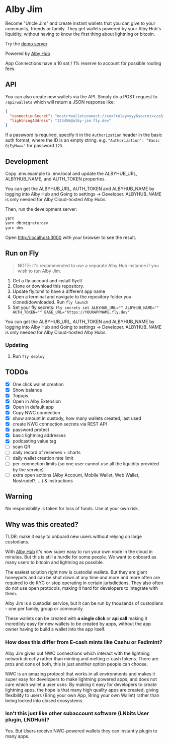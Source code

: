 # Alby Jim

Become "Uncle Jim" and create instant wallets that you can give to your community, friends or family. They get wallets powered by your Alby Hub's liquidity, without having to know the first thing about lightning or bitcoin.

Try the [demo server](https://alby-jim.fly.dev)

Powered by [Alby Hub](https://getalby.com)

App Connections have a 10 sat / 1% reserve to account for possible routing fees.

## API

You can also create new wallets via the API. Simply do a POST request to `/api/wallets` which will return a JSON response like:

```json
{
  "connectionSecret": "nostr+walletconnect://xxx?relay=yyy&secret=zzz&lud16=123456@alby-jim.fly.dev",
  "lightningAddress": "123456@alby-jim.fly.dev"
}
```

If a password is required, specify it in the `Authorization` header in the basic auth format, where the ID is an empty string. e.g. `"Authorization": "Basic OjEyMw=="` for password `123`.

## Development

Copy .env.example to .env.local and update the ALBYHUB_URL, ALBYHUB_NAME, and AUTH_TOKEN properties.

You can get the ALBYHUB_URL, AUTH_TOKEN and ALBYHUB_NAME by logging into Alby Hub and Going to settings -> Developer. ALBYHUB_NAME is only needed for Alby Cloud-hosted Alby Hubs.

Then, run the development server:

```bash
yarn
yarn db:migrate:dev
yarn dev
```

Open [http://localhost:3000](http://localhost:3000) with your browser to see the result.

## Run on Fly

> NOTE: it's recommended to use a separate Alby Hub instance if you wish to run Alby Jim.

1. Get a fly account and install flyctl
2. Clone or download this repository.
3. Update fly.toml to have a different app name
4. Open a terminal and navigate to the repository folder you cloned/downloaded. Run `fly launch`
5. Set your fly secrets: `fly secrets set ALBYHUB_URL="" ALBYHUB_NAME="" AUTH_TOKEN="" BASE_URL="https://YOURAPPNAME.fly.dev"`

You can get the ALBYHUB_URL, AUTH_TOKEN and ALBYHUB_NAME by logging into Alby Hub and Going to settings -> Developer. ALBYHUB_NAME is only needed for Alby Cloud-hosted Alby Hubs.

### Updating

1. Run `fly deploy`

## TODOs

- [x] One click wallet creation
- [x] Show balance
- [x] Topups
- [x] Open in Alby Extension
- [x] Open in default app
- [x] Copy NWC connection
- [x] show amount in custody, how many wallets created, last used
- [x] create NWC connection secrets via REST API
- [x] password protect
- [x] basic lightning addresses
- [x] podcasting value tag
- [ ] scan QR
- [ ] daily record of reserves + charts
- [ ] daily wallet creation rate limit
- [ ] per-connection limits (so one user cannot use all the liquidity provided by the service)
- [ ] extra open actions (Alby Account, Mobile Wallet, Web Wallet, Nostrudel?, ...) & instructions

## Warning

No responsibility is taken for loss of funds. Use at your own risk.

## Why was this created?

TLDR: make it easy to onboard new users without relying on large custodians.

With [Alby Hub](https://getalby.com) it's now super easy to run your own node in the cloud in minutes. But this is still a hurdle for some people. We want to onboard as many users to bitcoin and lightning as possible.

The easiest solution right now is custodial wallets. But they are giant honeypots and can be shut down at any time and more and more often are required to do KYC or stop operating in certain jurisdictions. They also often do not use open protocols, making it hard for developers to integrate with them.

Alby Jim is a custodial service, but it can be run by thousands of custodians - one per family, group or community.

These wallets can be created with **a single click** or **api call** making it incredibly easy for new wallets to be created by apps, without the app owner having to build a wallet into the app itself.

### How does this differ from E-cash mints like Cashu or Fedimint?

Alby Jim gives out NWC connections which interact with the lightning network directly rather than minting and melting e-cash tokens. There are pros and cons of both, this is just another option people can choose.

NWC is an amazing protocol that works in all environments and makes it super easy for developers to make lightning powered apps, and does not care which wallet a user uses. By making it easy for developers to create lightning apps, the hope is that many high quality apps are created, giving flexibility to users (Bring your own App, Bring your own Wallet) rather than being locked into closed ecosystems.

### Isn't this just like other subaccount software (LNbits User plugin, LNDHub)?

Yes. But Users receive NWC-powered wallets they can instantly plugin to many apps.
